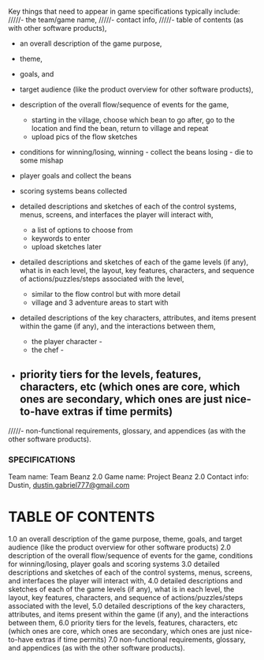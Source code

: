 Key things that need to appear in game specifications typically include:
/////- the team/game name, 
/////- contact info, 
/////- table of contents (as with other software products),
- an overall description of the game purpose, 
- theme, 
- goals, and 
- target audience (like the product overview for other software products),


- description of the overall flow/sequence of events for the game, 
    - starting in the village, choose which bean to go after, go to the location and find the bean, return to village and repeat
    - upload pics of the flow sketches
- conditions for winning/losing, 
    winning - collect the beans
    losing - die to some mishap
- player goals and 
    collect the beans
- scoring systems
    beans collected
- detailed descriptions and sketches of each of the control systems, menus, screens, and interfaces the player will interact with,
    - a list of options to choose from
    - keywords to enter
    - upload sketches later
- detailed descriptions and sketches of each of the game levels (if any), what is in each level, the layout, key features, characters, and sequence of actions/puzzles/steps associated with the level,
    - similar to the flow control but with more detail
    - village and 3 adventure areas to start with
- detailed descriptions of the key characters, attributes, and items present within the game (if any), and the interactions between them,
    - the player character - 
    - the chef - 
- priority tiers for the levels, features, characters, etc (which ones are core, which ones are secondary, which ones are just nice-to-have extras if time permits)
    - 
/////- non-functional requirements, glossary, and appendices (as with the other software products).


### SPECIFICATIONS

Team name: Team Beanz 2.0
Game name: Project Beanz 2.0
Contact info: Dustin, dustin.gabriel777@gmail.com

# TABLE OF CONTENTS
1.0 an overall description of the game purpose, theme, goals, and target audience (like the product overview for other software products)
2.0 description of the overall flow/sequence of events for the game, conditions for winning/losing, player goals and scoring systems
3.0 detailed descriptions and sketches of each of the control systems, menus, screens, and interfaces the player will interact with,
4.0 detailed descriptions and sketches of each of the game levels (if any), what is in each level, the layout, key features, characters, and sequence of actions/puzzles/steps associated with the level,
5.0 detailed descriptions of the key characters, attributes, and items present within the game (if any), and the interactions between them,
6.0 priority tiers for the levels, features, characters, etc (which ones are core, which ones are secondary, which ones are just nice-to-have extras if time permits)
7.0 non-functional requirements, glossary, and appendices (as with the other software products).